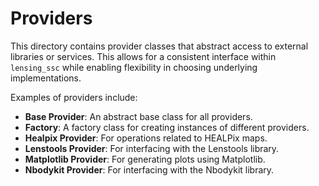 # Providers

This directory contains provider classes that abstract access to external libraries or services. This allows for a consistent interface within `lensing_ssc` while enabling flexibility in choosing underlying implementations.

Examples of providers include:

-   **Base Provider**: An abstract base class for all providers.
-   **Factory**: A factory class for creating instances of different providers.
-   **Healpix Provider**: For operations related to HEALPix maps.
-   **Lenstools Provider**: For interfacing with the Lenstools library.
-   **Matplotlib Provider**: For generating plots using Matplotlib.
-   **Nbodykit Provider**: For interfacing with the Nbodykit library.
